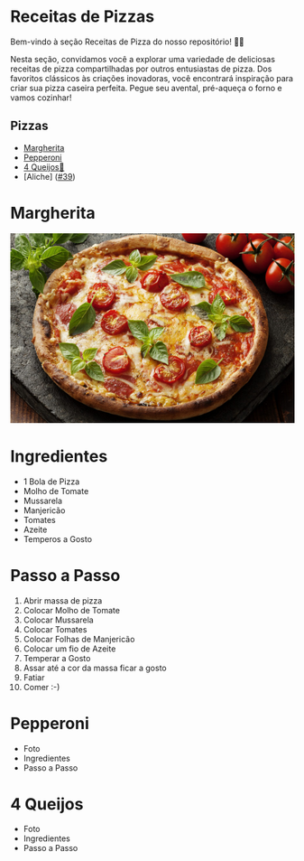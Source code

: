 # Receitas de Pizzas

Bem-vindo à seção Receitas de Pizza do nosso repositório! 🍕🍴

Nesta seção, convidamos você a explorar uma variedade de deliciosas receitas de pizza compartilhadas por outros entusiastas de pizza. Dos favoritos clássicos às criações inovadoras, você encontrará inspiração para criar sua pizza caseira perfeita. Pegue seu avental, pré-aqueça o forno e vamos cozinhar!

## Pizzas

- [Margherita](#Margherita)
- [Pepperoni](#Pepperoni)
- [4 Queijos🧀](#4-Queijos)
- [Aliche] ([#39](https://github.com/AbuSpace/pizza/issues/39))

# Margherita

![Margherita](./images/margherita_pizza.jpg)

# Ingredientes

- 1 Bola de Pizza
- Molho de Tomate
- Mussarela
- Manjericão
- Tomates
- Azeite
- Temperos a Gosto

# Passo a Passo

1. Abrir massa de pizza
2. Colocar Molho de Tomate
3. Colocar Mussarela
4. Colocar Tomates
5. Colocar Folhas de Manjericão
6. Colocar um fio de Azeite
7. Temperar a Gosto
8. Assar até a cor da massa ficar a gosto
9. Fatiar
10. Comer :-)

# Pepperoni

- Foto
- Ingredientes
- Passo a Passo

# 4 Queijos

- Foto
- Ingredientes
- Passo a Passo
